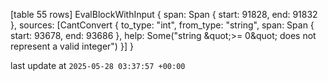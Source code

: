 [table 55 rows]
EvalBlockWithInput { span: Span { start: 91828, end: 91832 }, sources: [CantConvert { to_type: &quot;int&quot;, from_type: &quot;string&quot;, span: Span { start: 93678, end: 93686 }, help: Some(&quot;string \&quot;&gt;= 0\&quot; does not represent a valid integer&quot;) }] }

last update at `2025-05-28 03:37:57 +00:00`
